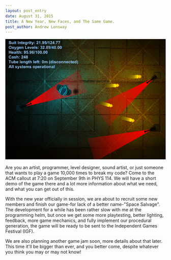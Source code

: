 ```yaml
---
layout: post_entry
date: August 31, 2015
title: A New Year, New Faces, and The Same Game.
post_author: Andrew Lonsway
---
```


![alt text](/img/SpaceSalvage.jpg)

Are you an artist, programmer, level designer, sound artist, or just someone that wants to play a game 10,000 times to break my code? Come to the ACM callout at 7:20 on September 9th in PHYS 114. We will have a short demo of the game there and a lot more information about what we need, and what you can get out of this.

With the new year officially in session, we are about to recruit some new members and finish our game-for lack of a better name-"Space Salvage". The development for a while has been rather slow with me at the programming helm, but once we get some more playtesting, better lighting, feedback, more game mechanics, and fully implement our procedural generation, the game will be ready to be sent to the Independent Games Festival (IGF).

We are also planning another game jam soon, more details about that later. This time it'll be bigger than ever, and you better come, despite whatever you think you may or may not know!



